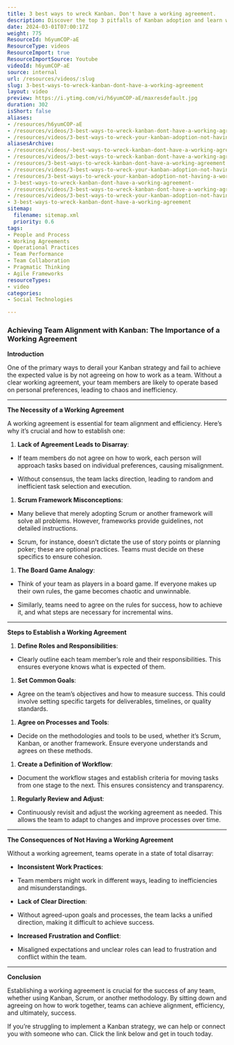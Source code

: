 ```yaml
---
title: 3 best ways to wreck Kanban. Don't have a working agreement.
description: Discover the top 3 pitfalls of Kanban adoption and learn why a working agreement is essential for team alignment and success in agile collaboration!
date: 2024-03-01T07:00:17Z
weight: 775
ResourceId: h6yumCOP-aE
ResourceType: videos
ResourceImport: true
ResourceImportSource: Youtube
videoId: h6yumCOP-aE
source: internal
url: /resources/videos/:slug
slug: 3-best-ways-to-wreck-kanban-dont-have-a-working-agreement
layout: video
preview: https://i.ytimg.com/vi/h6yumCOP-aE/maxresdefault.jpg
duration: 302
isShort: false
aliases:
- /resources/h6yumCOP-aE
- /resources/videos/3-best-ways-to-wreck-kanban-dont-have-a-working-agreement
- /resources/videos/3-best-ways-to-wreck-your-kanban-adoption-not-having-a-working-agreement
aliasesArchive:
- /resources/videos/-best-ways-to-wreck-kanban-dont-have-a-working-agreement-
- /resources/videos/3-best-ways-to-wreck-kanban-dont-have-a-working-agreement-
- /resources/3-best-ways-to-wreck-kanban-dont-have-a-working-agreement
- /resources/videos/3-best-ways-to-wreck-your-kanban-adoption-not-having-a-working-agreement-
- /resources/3-best-ways-to-wreck-your-kanban-adoption-not-having-a-working-agreement-
- 3-best-ways-to-wreck-kanban-dont-have-a-working-agreement-
- /resources/videos/3-best-ways-to-wreck-kanban-dont-have-a-working-agreement
- /resources/videos/3-best-ways-to-wreck-your-kanban-adoption-not-having-a-working-agreement
- 3-best-ways-to-wreck-kanban-dont-have-a-working-agreement
sitemap:
  filename: sitemap.xml
  priority: 0.6
tags:
- People and Process
- Working Agreements
- Operational Practices
- Team Performance
- Team Collaboration
- Pragmatic Thinking
- Agile Frameworks
resourceTypes:
- video
categories:
- Social Technologies

---
```

### Achieving Team Alignment with Kanban: The Importance of a Working Agreement

**Introduction**

One of the primary ways to derail your Kanban strategy and fail to achieve the expected value is by not agreeing on how to work as a team. Without a clear working agreement, your team members are likely to operate based on personal preferences, leading to chaos and inefficiency.



* * *

**The Necessity of a Working Agreement**

A working agreement is essential for team alignment and efficiency. Here’s why it’s crucial and how to establish one:

1. **Lack of Agreement Leads to Disarray**:

- If team members do not agree on how to work, each person will approach tasks based on individual preferences, causing misalignment.

- Without consensus, the team lacks direction, leading to random and inefficient task selection and execution.

1. **Scrum Framework Misconceptions**:

- Many believe that merely adopting Scrum or another framework will solve all problems. However, frameworks provide guidelines, not detailed instructions.

- Scrum, for instance, doesn’t dictate the use of story points or planning poker; these are optional practices. Teams must decide on these specifics to ensure cohesion.

1. **The Board Game Analogy**:

- Think of your team as players in a board game. If everyone makes up their own rules, the game becomes chaotic and unwinnable.

- Similarly, teams need to agree on the rules for success, how to achieve it, and what steps are necessary for incremental wins.

* * *

**Steps to Establish a Working Agreement**

1. **Define Roles and Responsibilities**:

- Clearly outline each team member’s role and their responsibilities. This ensures everyone knows what is expected of them.

1. **Set Common Goals**:

- Agree on the team’s objectives and how to measure success. This could involve setting specific targets for deliverables, timelines, or quality standards.

1. **Agree on Processes and Tools**:

- Decide on the methodologies and tools to be used, whether it’s Scrum, Kanban, or another framework. Ensure everyone understands and agrees on these methods.

1. **Create a Definition of Workflow**:

- Document the workflow stages and establish criteria for moving tasks from one stage to the next. This ensures consistency and transparency.

1. **Regularly Review and Adjust**:

- Continuously revisit and adjust the working agreement as needed. This allows the team to adapt to changes and improve processes over time.

* * *

**The Consequences of Not Having a Working Agreement**

Without a working agreement, teams operate in a state of total disarray:

- **Inconsistent Work Practices**:

- Team members might work in different ways, leading to inefficiencies and misunderstandings.

- **Lack of Clear Direction**:

- Without agreed-upon goals and processes, the team lacks a unified direction, making it difficult to achieve success.

- **Increased Frustration and Conflict**:

- Misaligned expectations and unclear roles can lead to frustration and conflict within the team.

* * *

**Conclusion**

Establishing a working agreement is crucial for the success of any team, whether using Kanban, Scrum, or another methodology. By sitting down and agreeing on how to work together, teams can achieve alignment, efficiency, and ultimately, success.

If you’re struggling to implement a Kanban strategy, we can help or connect you with someone who can. Click the link below and get in touch today.
